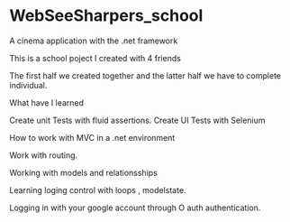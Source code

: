 # WebSeeSharpers_school
A cinema application with the .net framework

This is a school poject I created with 4 friends

The first half we created together and the latter half we have to complete individual.

What have I learned 

Create unit Tests with fluid assertions. 
Create UI Tests with Selenium

How to work with MVC in a .net environment

Work with routing.

Working with models and relationsships

Learning loging control with loops , modelstate.

Logging in with your google account through O auth authentication.
